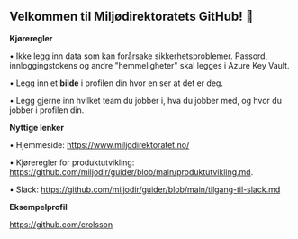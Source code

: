 ## Velkommen til Miljødirektoratets GitHub! 👋

<b>Kjøreregler</b>

•	Ikke legg inn data som kan forårsake sikkerhetsproblemer. Passord, innloggingstokens og andre "hemmeligheter" skal legges i Azure Key Vault.

•	Legg inn et <b>bilde</b> i profilen din hvor en ser at det er deg.

•	Legg gjerne inn hvilket team du jobber i, hva du jobber med, og hvor du jobber i profilen din.

<b>Nyttige lenker</b>

•	Hjemmeside: https://www.miljodirektoratet.no/

•	Kjøreregler for produktutvikling: https://github.com/miljodir/guider/blob/main/produktutvikling.md.

•	Slack: https://github.com/miljodir/guider/blob/main/tilgang-til-slack.md

<b>Eksempelprofil</b>

https://github.com/crolsson





<!--

**Here are some ideas to get you started:**

🙋‍♀️ A short introduction - what is your organization all about?
🌈 Contribution guidelines - how can the community get involved?
👩‍💻 Useful resources - where can the community find your docs? Is there anything else the community should know?
🍿 Fun facts - what does your team eat for breakfast?
🧙 Remember, you can do mighty things with the power of [Markdown](https://docs.github.com/github/writing-on-github/getting-started-with-writing-and-formatting-on-github/basic-writing-and-formatting-syntax)
-->

